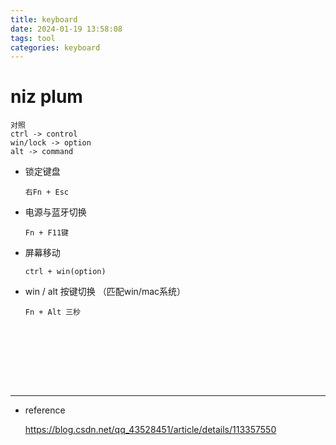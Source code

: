 ```yaml
---
title: keyboard
date: 2024-01-19 13:58:08
tags: tool
categories: keyboard
---
```


# niz plum

```
对照
ctrl -> control
win/lock -> option
alt -> command
```



- 锁定键盘

  ```
  右Fn + Esc
  ```

- 电源与蓝牙切换

  ```
  Fn + F11键
  ```


- 屏幕移动

  ```
  ctrl + win(option)
  ```

  

- win / alt 按键切换 （匹配win/mac系统）

  ```
  Fn + Alt 三秒









---

- reference

  https://blog.csdn.net/qq_43528451/article/details/113357550







